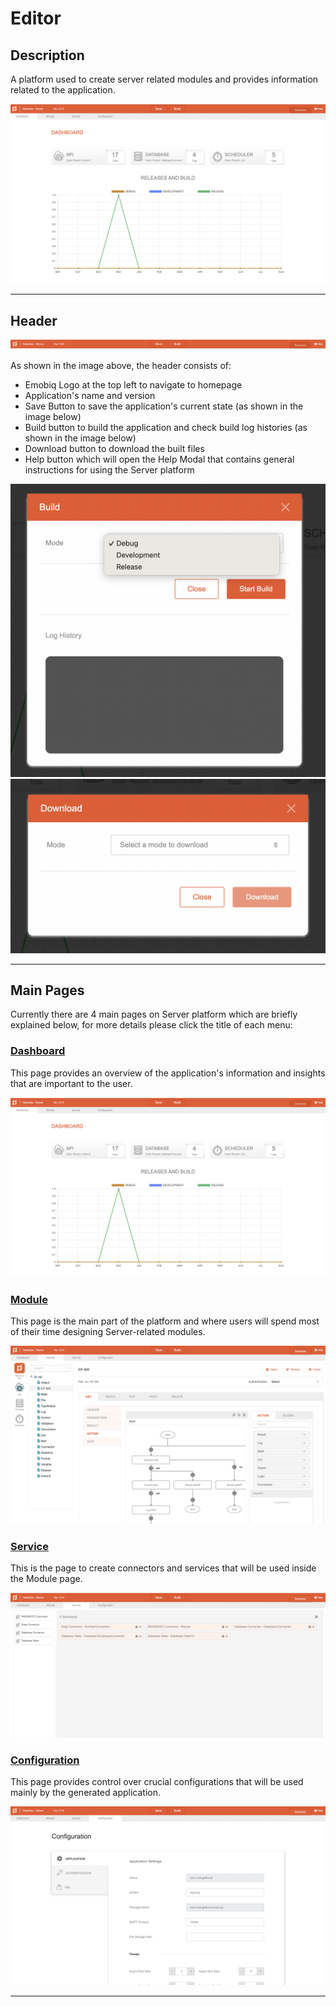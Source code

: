 # Editor

## Description

A platform used to create server related modules and provides information related to the application.

![](./general-editor.png)

***
 
## Header

![](./general-header.png)

As shown in the image above, the header consists of:

- Emobiq Logo at the top left to navigate to homepage
- Application's name and version
- Save Button to save the application's current state (as shown in the image below)
- Build button to build the application and check build log histories (as shown in the image below)
- Download button to download the built files
- Help button which will open the Help Modal that contains general instructions for using the Server platform

![](./general-build.png)
![](./general-download.png)
  
***

## Main Pages

Currently there are 4 main pages on Server platform which are briefly explained below, for more details please click the title of each menu:

### [Dashboard](Dashboard.md)

This page provides an overview of the application's information and insights that are important to the user.

![](./general-editor.png)

### [Module](Module.md)

This page is the main part of the platform and where users will spend most of their time designing Server-related modules.

![](./general-module.png)

### [Service](Service.md)

This is the page to create connectors and services that will be used inside the Module page.

![](./general-service.png)

### [Configuration](Configuration.md)

This page provides control over crucial configurations that will be used mainly by the generated application.

![](./general-configuration.png)

***